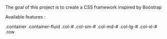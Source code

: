 The goal of this project is to create a CSS framework inspired by Boostrap

Available features :

.container
.container-fluid
.col-# .col-sm-# .col-md-# .col-lg-# .col-xl-#
.row